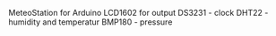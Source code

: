 MeteoStation for Arduino
LCD1602 for output
DS3231 - clock
DHT22 - humidity and temperatur
BMP180 - pressure